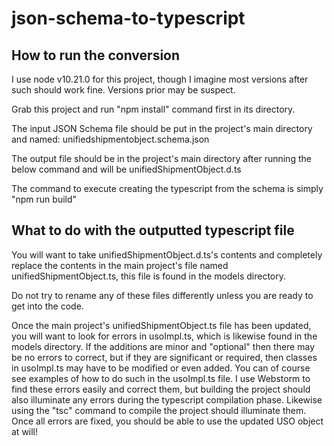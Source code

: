 # json-schema-to-typescript

## How to run the conversion

I use node v10.21.0 for this project, though I imagine most versions after such should work fine.  Versions prior may be suspect.

Grab this project and run "npm install" command first in its directory.

The input JSON Schema file should be put in the project's main directory and named: unifiedshipmentobject.schema.json

The output file should be in the project's main directory after running the below command and will be unifiedShipmentObject.d.ts

The command to execute creating the typescript from the schema is simply "npm run build"

## What to do with the outputted typescript file

You will want to take unifiedShipmentObject.d.ts's contents and completely replace the contents in the main project's file named unifiedShipmentObject.ts, this file is found in the models directory.

Do not try to rename any of these files differently unless you are ready to get into the code.

Once the main project's unifiedShipmentObject.ts file has been updated, you will want to look for errors in usoImpl.ts, which is likewise found in the models directory.  If the additions are minor and "optional" then there may be no errors to correct, but if they are significant or required, then classes in usoImpl.ts may have to be modified or even added.  You can of course see examples of how to do such in the usoImpl.ts file.  I use Webstorm to find these errors easily and correct them, but building the project should also illuminate any errors during the typescript compilation phase.  Likewise using the "tsc" command to compile the project should illuminate them.  Once all errors are fixed, you should be able to use the updated USO object at will!
